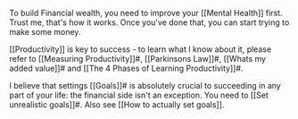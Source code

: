 To build Financial wealth, you need to improve your [[Mental Health]] first. Trust me, that's how it works. Once you've done that, you can start trying to make some money. 

[[Productivity]] is key to success - to learn what I know about it, please refer to [[Measuring Productivity]]#, [[Parkinsons Law]]#, [[Whats my added value]]# and [[The 4 Phases of Learning Productivity]]#.

I believe that settings [[Goals]]# is absolutely crucial to succeeding in any part of your life: the financial side isn't an exception. You need to [[Set unrealistic goals]]#. Also see [[How to actually set goals]].